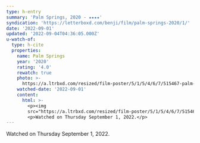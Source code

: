 ```yaml
---
type: h-entry
summary: 'Palm Springs, 2020 - ★★★★'
syndication: 'https://letterboxd.com/benji/film/palm-springs-2020/1/'
date: '2022-09-01'
updated: '2022-09-04T04:36:05.000Z'
u-watch-of:
  type: h-cite
  properties:
    name: Palm Springs
    year: '2020'
    rating: '4.0'
    rewatch: true
    photo: >-
      https://a.ltrbxd.com/resized/film-poster/5/1/5/4/6/7/515467-palm-springs-0-600-0-900-crop.jpg?v=d3df94888b
    watched-date: '2022-09-01'
    content:
      html: >-
        <p><img
        src="https://a.ltrbxd.com/resized/film-poster/5/1/5/4/6/7/515467-palm-springs-0-600-0-900-crop.jpg?v=d3df94888b"/></p>
        <p>Watched on Thursday September 1, 2022.</p>
---
```

Watched on Thursday September 1, 2022.
